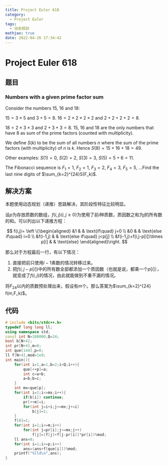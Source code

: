 ```yaml
---
title: Project Euler 618
category:
  - Project Euler
tags:
  - 动态规划
mathjax: true
date: 2022-04-26 17:34:42
---
```



<escape><!-- more --></escape>

# Project Euler 618

## 题目

### Numbers with a given prime factor sum

Consider the numbers $15$, $16$ and $18$:

$15=3\times5$ and $3+5=8$. $16=2\times2\times2\times2$ and $2+2+2+2=8$.

$18=2\times3\times3$ and $2+3+3=8$. $15$, $16$ and $18$ are the only numbers that have $8$ as sum of the prime factors (counted with multiplicity).

We define $S(k)$ to be the sum of all numbers $n$ where the sum of the prime factors (with multiplicity) of $n$ is $k$. Hence $S(8)=15+16+18=49$.

Other examples: $S(1)=0$, $S(2)=2$, $S(3)=3$, $S(5)=5+6=11$.

The Fibonacci sequence is $F_1=1$, $F_2=1$, $F_3=2$, $F_4=3$, $F_5=5$, $\ldots$Find the last nine digits of $\sum_{k=2}^{24}S(F_k)$.

## 解决方案

本题使用动态规划（递推）思路解决，其阶段性特征比较明显。

设$p$为存放质数的数组，$f(i,j)(i,j\geq 0)$为使用了前$i$种质数，质因数之和为$j$的所有数的和。可以列出以下递推方程：

$$
f(i,j)=
\left \{\begin{aligned}
  &1  & & \text{if\quad} j=0 \\
  &0 & & \text{else if\quad} i=0 \\
  &f(i-1,j) & & \text{else if\quad} j<p[j] \\
  &f(i-1,j)+f(i,j-p[i])\times p[i] & & \text{else}
\end{aligned}\right.
$$

那么对于方程最后一行，有以下情况：

1. 直接把前只使用$i-1$素数的情况转移过来。
2. 把$f(i,j-p[i])$中的所有数全部都添加一个质因数（也就是说，都乘一个$p[i]$），就变成了$f(i,j)$的情况，由此就能做到不重不漏的情况。

将$F_{24}$以内的质数预处理出来，假设有$m$个。那么答案为$\sum_{k=2}^{24} f(m,F_k)$。

## 代码

```C++
# include <bits/stdc++.h>
typedef long long ll;
using namespace std;
const int N=100000,Q=24;
bool b[N+4];
int pr[N+4],m=0;
int que[144],p=0;
ll f[N+4],mod=1e9;
int main(){
    for(int i=1,a=1,b=2;i<Q;i++){
        que[++p]=a;
        int c=a+b;
        a=b;b=c;
    }
    int mx=que[p];
    for(int i=2;i<=mx;i++){
        if(b[i]) continue;
        pr[++m]=i;
        for(int j=i+i;j<=mx;j+=i)
            b[j]=1;
    }
    f[0]=1;
    for(int i=1;i<=m;i++)
        for(int j=pr[i];j<=mx;j++)
            f[j]=(f[j]+f[j-pr[i]]*pr[i])%mod;
    ll ans=0;
    for(int i=1;i<=p;i++)
        ans=(ans+f[que[i]])%mod;
    printf("%lld\n",ans);
}

```
